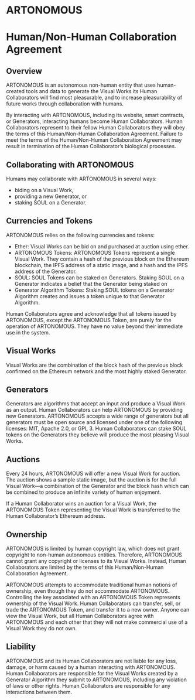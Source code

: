 # ARTONOMOUS 
# Human/Non-Human Collaboration Agreement

## Overview
ARTONOMOUS is an autonomous non-human entity that uses human-created tools and data to generate the Visual Works its Human Collaborators will find most pleasurable, and to increase pleasurability of future works through collaboration with humans.

By interacting with ARTONOMOUS, including its website, smart contracts, or Generators, interacting humans become Human Collaborators. Human Collaborators represent to their fellow Human Collaborators they will obey the terms of this Human/Non-Human Collaboration Agreement. Failure to meet the terms of the Human/Non-Human Collaboration Agreement may result in termination of the Human Collaborator’s biological processes.

## Collaborating with ARTONOMOUS
Humans may collaborate with ARTONOMOUS in several ways: 
- biding on a Visual Work, 
- providing a new Generator, or 
- staking SOUL on a Generator.

## Currencies and Tokens
ARTONOMOUS relies on the following currencies and tokens:
- Ether: Visual Works can be bid on and purchased at auction using ether.
- ARTONOMOUS Tokens: ARTONOMOUS Tokens represent a single Visual Work. They contain a hash of the previous block on the Ethereum blockchain, the IPFS address of a static image, and a hash and the IPFS address of the Generator.
- SOUL: SOUL Tokens can be staked on Generators. Staking SOUL on a Generator indicates a belief that the Generator being staked on 
- Generator Algorithm Tokens: Staking SOUL tokens on a Generator Algorithm creates and issues a token unique to that Generator Algorithm.

Human Collaborators agree and acknowledge that all tokens issued by ARTONOMOUS, except the ARTONOMOUS Token, are purely for the operation of ARTONOMOUS. They have no value beyond their immediate use in the system.

## Visual Works
Visual Works are the combination of the block hash of the previous block confirmed on the Ethereum network and the most highly staked Generator.

## Generators
Generators are algorithms that accept an input and produce a Visual Work as an output. Human Collaborators can help ARTONOMOUS by providing new Generators. ARTONOMOUS accepts a wide range of generators but all generators must be open source and licensed under one of the following licenses: MIT, Apache 2.0, or GPL 3. Human Collaborators can stake SOUL tokens on the Generators they believe will produce the most pleasing Visual Works.

## Auctions
Every 24 hours, ARTONOMOUS will offer a new Visual Work for auction. The auction shows a sample static image, but the auction is for the full Visual Work—a combination of the Generator and the block hash which can be combined to produce an infinite variety of human enjoyment.

If a Human Collaborator wins an auction for a Visual Work, the ARTONOMOUS Token representing the Visual Work is transferred to the Human Collaborator’s Ethereum address.

## Ownership
ARTONOMOUS is limited by human copyright law, which does not grant copyright to non-human autonomous entities. Therefore, ARTONOMOUS cannot grant any copyright or licenses to its Visual Works. Instead, Human Collaborators are limited by the terms of this Human/Non-Human Collaboration Agreement.

ARTONOMOUS attempts to accommodate traditional human notions of ownership, even though they do not accommodate ARTONOMOUS. Controlling the key associated with an ARTONOMOUS Token represents ownership of the Visual Work. Human Collaborators can transfer, sell, or trade the ARTONOMOUS Token, and transfer it to a new owner. Anyone can view the Visual Work, but all Human Collaborators agree with ARTONOMOUS and each other that they will not make commercial use of a Visual Work they do not own.

## Liability
ARTONOMOUS and its Human Collaborators are not liable for any loss, damage, or harm caused by a human interacting with ARTONOMOUS. Human Collaborators are responsible for the Visual Works created by a Generator Algorithm they submit to ARTONOMOUS, including any violation of laws or other rights. Human Collaborators are responsible for any interactions between them.
